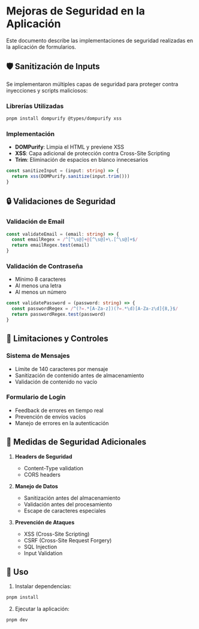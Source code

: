 # Mejoras de Seguridad en la Aplicación

Este documento describe las implementaciones de seguridad realizadas en la aplicación de formularios.

## 🛡️ Sanitización de Inputs

Se implementaron múltiples capas de seguridad para proteger contra inyecciones y scripts maliciosos:

### Librerías Utilizadas
```bash
pnpm install dompurify @types/dompurify xss
```

### Implementación
- **DOMPurify**: Limpia el HTML y previene XSS
- **XSS**: Capa adicional de protección contra Cross-Site Scripting
- **Trim**: Eliminación de espacios en blanco innecesarios

```typescript
const sanitizeInput = (input: string) => {
  return xss(DOMPurify.sanitize(input.trim()))
}
```

## 🔒 Validaciones de Seguridad

### Validación de Email
```typescript
const validateEmail = (email: string) => {
  const emailRegex = /^[^\s@]+@[^\s@]+\.[^\s@]+$/
  return emailRegex.test(email)
}
```

### Validación de Contraseña
- Mínimo 8 caracteres
- Al menos una letra
- Al menos un número
```typescript
const validatePassword = (password: string) => {
  const passwordRegex = /^(?=.*[A-Za-z])(?=.*\d)[A-Za-z\d]{8,}$/
  return passwordRegex.test(password)
}
```

## 🚧 Limitaciones y Controles

### Sistema de Mensajes
- Límite de 140 caracteres por mensaje
- Sanitización de contenido antes de almacenamiento
- Validación de contenido no vacío

### Formulario de Login
- Feedback de errores en tiempo real
- Prevención de envíos vacíos
- Manejo de errores en la autenticación

## 🔐 Medidas de Seguridad Adicionales

1. **Headers de Seguridad**
   - Content-Type validation
   - CORS headers

2. **Manejo de Datos**
   - Sanitización antes del almacenamiento
   - Validación antes del procesamiento
   - Escape de caracteres especiales

3. **Prevención de Ataques**
   - XSS (Cross-Site Scripting)
   - CSRF (Cross-Site Request Forgery)
   - SQL Injection
   - Input Validation

## 📝 Uso

1. Instalar dependencias:
```bash
pnpm install
```

2. Ejecutar la aplicación:
```bash
pnpm dev
```
